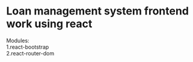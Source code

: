 # Loan management system frontend work using react<br>
Modules:<br>
1.react-bootstrap<br>
2.react-router-dom<br>
